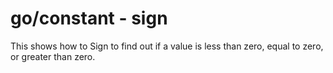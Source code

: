 # go/constant - sign

This shows how to Sign to find out if a value is less than zero, equal to zero, or greater than zero.
